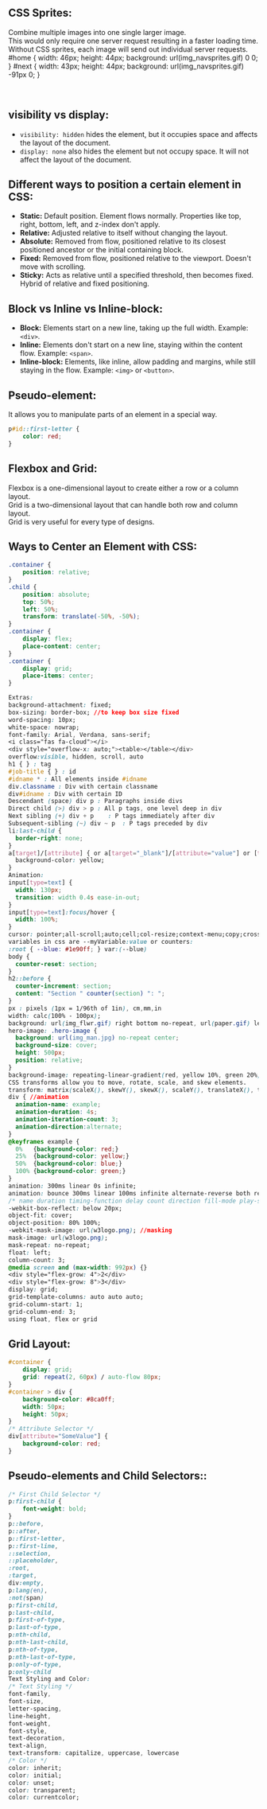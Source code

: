 <!-- css.md -->
## CSS Sprites:
Combine multiple images into one single larger image.   
This would only require one server request resulting in a faster loading time.               
Without CSS sprites, each image will send out individual server requests.
#home {
  width: 46px;
  height: 44px;
  background: url(img_navsprites.gif) 0 0;
}
#next {
  width: 43px;
  height: 44px;
  background: url(img_navsprites.gif) -91px 0;
}
<body>
<img id="home" src="img_trans.gif" width="1" height="1">
<img id="next" src="img_trans.gif" width="1" height="1">
</body>

## visibility vs display:
- `visibility: hidden` hides the element, but it occupies space and affects the layout of the document.
- `display: none` also hides the element but not occupy space. It will not affect the layout of the document.

## Different ways to position a certain element in CSS:
- **Static:** Default position. Element flows normally. Properties like top, right, bottom, left, and z-index don't apply.
- **Relative:** Adjusted relative to itself without changing the layout.
- **Absolute:** Removed from flow, positioned relative to its closest positioned ancestor or the initial containing block.
- **Fixed:** Removed from flow, positioned relative to the viewport. Doesn't move with scrolling.
- **Sticky:** Acts as relative until a specified threshold, then becomes fixed. Hybrid of relative and fixed positioning.

## Block vs Inline vs Inline-block:
- **Block:** Elements start on a new line, taking up the full width. Example: `<div>`.
- **Inline:** Elements don't start on a new line, staying within the content flow. Example: `<span>`.
- **Inline-block:** Elements, like inline, allow padding and margins, while still staying in the flow. Example: `<img>` or `<button>`.

## Pseudo-element:
It allows you to manipulate parts of an element in a special way.
```css
p#id::first-letter {
    color: red;
}
```
## Flexbox and Grid:
Flexbox is a one-dimensional layout to create either a row or a column layout.                
Grid is a two-dimensional layout that can handle both row and column layout.               
Grid is very useful for every type of designs.             
## Ways to Center an Element with CSS:
```css
.container { 
    position: relative; 
}  
.child { 
    position: absolute; 
    top: 50%; 
    left: 50%; 
    transform: translate(-50%, -50%); 
}  
.container { 
    display: flex; 
    place-content: center; 
}  
.container { 
    display: grid; 
    place-items: center; 
}

Extras:
background-attachment: fixed;
box-sizing: border-box; //to keep box size fixed
word-spacing: 10px;
white-space: nowrap;
font-family: Arial, Verdana, sans-serif;
<i class="fas fa-cloud"></i>
<div style="overflow-x: auto;"><table></table></div>
overflow:visible, hidden, scroll, auto
h1 { } : tag
#job-title { } : id
#idname * : All elements inside #idname
div.classname : Div with certain classname
div#idname : Div with certain ID
Descendant (space) div p : Paragraphs inside divs 
Direct child (>) div > p : All p tags, one level deep in div
Next sibling (+) div + p	: P tags immediately after div 
Subsequent-sibling (~) div ~ p	: P tags preceded by div
li:last-child {
  border-right: none;
}
a[target]/[attribute] { or a[target="_blank"]/[attribute="value"] or [title~="flower"]/[attribute~="value"] or [class|="top"]/[attribute|="value"] hypem(-) or [class^="top"]/[attribute^="value"] start or [class$="test"]/[attribute$="value"]/[class$="test"] ends or [class*="te"]/[attribute*="value"] contains or input[type="text"]
  background-color: yellow;
}
Animation:
input[type=text] {
  width: 130px;
  transition: width 0.4s ease-in-out;
}
input[type=text]:focus/hover {
  width: 100%;
}
cursor: pointer;all-scroll;auto;cell;col-resize;context-menu;copy;crosshair;default;e-resize;ew-resize;grab;grabbing;help;move;n-resize;ne-resize;nesw-resize;ns-resize;nw-resize;nwse-resize;no-drop;none;not-allowed;pointer;progress;row-resize;s-resize;se-resize;sw-resize;text;url;w-resize;wait;zoom-in;zoom-out;
variables in css are --myVariable:value or counters:
:root { --blue: #1e90ff; } var:(--blue)
body {
  counter-reset: section;
}
h2::before {
  counter-increment: section;
  content: "Section " counter(section) ": ";
}
px : pixels (1px = 1/96th of 1in), cm,mm,in
width: calc(100% - 100px);
background: url(img_flwr.gif) right bottom no-repeat, url(paper.gif) left top repeat;
hero-image: .hero-image {
  background: url(img_man.jpg) no-repeat center;
  background-size: cover;
  height: 500px;
  position: relative;
}
background-image: repeating-linear-gradient(red, yellow 10%, green 20%);
CSS transforms allow you to move, rotate, scale, and skew elements.
transform: matrix(scaleX(), skewY(), skewX(), scaleY(), translateX(), translateY());
div { //animation
  animation-name: example;
  animation-duration: 4s;
  animation-iteration-count: 3;
  animation-direction:alternate;
}
@keyframes example {
  0%   {background-color: red;}
  25%  {background-color: yellow;}
  50%  {background-color: blue;}
  100% {background-color: green;}
}
animation: 300ms linear 0s infinite;
animation: bounce 300ms linear 100ms infinite alternate-reverse both reverse;
/* name duration timing-function delay count direction fill-mode play-state */
-webkit-box-reflect: below 20px;
object-fit: cover;
object-position: 80% 100%;
-webkit-mask-image: url(w3logo.png); //masking
mask-image: url(w3logo.png);
mask-repeat: no-repeat;  
float: left;
column-count: 3;
@media screen and (max-width: 992px) {}
<div style="flex-grow: 4">2</div>
<div style="flex-grow: 8">3</div>
display: grid;
grid-template-columns: auto auto auto;
grid-column-start: 1;
grid-column-end: 3;
using float, flex or grid
```
## Grid Layout:
```css
#container {
    display: grid;
    grid: repeat(2, 60px) / auto-flow 80px;
}
#container > div {
    background-color: #8ca0ff;
    width: 50px;
    height: 50px;
}
/* Attribute Selector */
div[attribute="SomeValue"] {
    background-color: red;
}
```
## Pseudo-elements and Child Selectors::
```css
/* First Child Selector */
p:first-child {
    font-weight: bold;
}
p::before,
p::after,
p::first-letter,
p::first-line,
::selection,
::placeholder,
:root,
:target,
div:empty,
p:lang(en),
:not(span)
p:first-child,
p:last-child,
p:first-of-type,
p:last-of-type,
p:nth-child,
p:nth-last-child,
p:nth-of-type,
p:nth-last-of-type,
p:only-of-type,
p:only-child
Text Styling and Color:
/* Text Styling */
font-family,
font-size,
letter-spacing,
line-height,
font-weight,
font-style,
text-decoration,
text-align,
text-transform: capitalize, uppercase, lowercase
/* Color */
color: inherit;
color: initial;
color: unset;
color: transparent;
color: currentcolor;
```